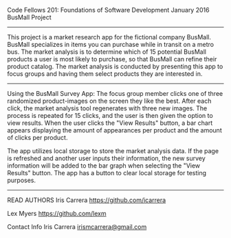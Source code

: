 Code Fellows 201: Foundations of Software Development
January 2016
BusMall Project

---
This project is a market research app for the fictional company BusMall.
BusMall specializes in items you can purchase while in transit on a metro bus.
The market analysis is to determine which of 15 potential BusMall products a user is most likely to purchase, so that BusMall can refine their product catalog.
The market analysis is conducted by presenting this app to focus groups and having them select products they are interested in.

---
Using the BusMall Survey App:
The focus group member clicks one of three randomized product-images on the screen they like the best.
After each click, the market analysis tool regenerates with three new images.
The process is repeated for 15 clicks, and the user is then given the option to view results.
When the user clicks the "View Results" button, a bar chart appears displaying the amount of appearances per product and the amount of clicks per product.

The app utilizes local storage to store the market analysis data. If the page is refreshed and another user inputs their information, the new survey information will be added to the bar graph when selecting the "View Results" button.
The app has a button to clear local storage for testing purposes.

---
READ AUTHORS
Iris Carrera https://github.com/icarrera

Lex Myers https://github.com/lexm

Contact Info
Iris Carrera
irismcarrera@gmail.com
